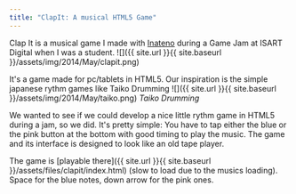 ```yaml
---
title: "ClapIt: A musical HTML5 Game"
---
```


Clap It is a musical game I made with [Inateno](https://twitter.com/Inateno) during a Game Jam at ISART Digital when I was a student.
![]({{ site.url }}{{ site.baseurl }}/assets/img/2014/May/clapit.png)

It's a game made for pc/tablets in HTML5. Our inspiration is the simple japanese rythm games like Taiko Drumming
![]({{ site.url }}{{ site.baseurl }}/assets/img/2014/May/taiko.png)
*Taiko Drumming*

We wanted to see if we could develop a nice little rythm game in HTML5 during a jam, so we did. It's pretty simple: You have to tap either the blue or the pink button at the bottom with good timing to play the music. The game and its interface is designed to look like an old tape player.

The game is [playable there]({{ site.url }}{{ site.baseurl }}/assets/files/clapit/index.html) (slow to load due to the musics loading). Space for the blue notes, down arrow for the pink ones.
